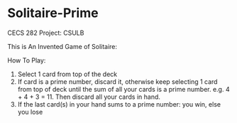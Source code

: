 # Solitaire-Prime

CECS 282 Project: CSULB

This is An Invented Game of Solitaire:

How To Play:

1. Select 1 card from top of the deck
2. If card is a prime number, discard it, otherwise keep selecting 1 card from top of deck 
    until the sum of all your cards is a prime number. e.g. 4 + 4 + 3 = 11. Then discard all your cards in hand.
3. If the last card(s) in your hand sums to a prime number: you win, else you lose
